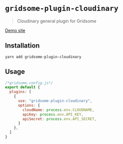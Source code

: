 # `gridsome-plugin-cloudinary`

> Cloudinary general plugin for Gridsome

[Demo site](https://gridsome-cloudinary.netlify.app/)

## Installation

```
yarn add gridsome-plugin-cloudinary
```

## Usage

```js
/*gridsome.config.js*/
export default {
  plugins: [
    {
      use: "gridsome-plugin-cloudinary",
      options: {
        cloudName: process.env.CLOUDNAME,
        apiKey: process.env.API_KEY,
        apiSecret: process.env.API_SECRET,
      }
    },
  ]
}
```
